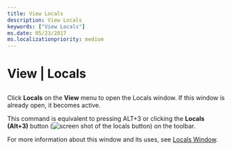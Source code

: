 ```yaml
---
title: View Locals
description: View Locals
keywords: ["View Locals"]
ms.date: 05/23/2017
ms.localizationpriority: medium
---
```


# View | Locals


## <span id="ddk_view_locals_dbg"></span><span id="DDK_VIEW_LOCALS_DBG"></span>


Click **Locals** on the **View** menu to open the Locals window. If this window is already open, it becomes active.

This command is equivalent to pressing ALT+3 or clicking the **Locals (Alt+3)** button (![screen shot of the locals button](images/tblocal.png)) on the toolbar.

For more information about this window and its uses, see [Locals Window](locals-window.md).

 

 





